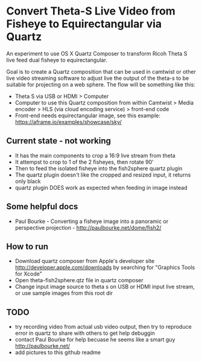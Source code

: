 # Convert Theta-S Live Video from Fisheye to Equirectangular via Quartz
An experiment to use OS X Quartz Composer to transform Ricoh Theta S live feed dual fisheye to equirectangular.

Goal is to create a Quartz composition that can be used in camtwist or other live video streaming software to adjust live the output of the theta-s to be suitable for projecting on a web sphere. The flow will be something like this:
* Theta S via USB or HDMI > Computer
* Computer to use this Quartz composition from within Camtwist > Media encoder > HLS (via cloud encoding service) > front-end code
* Front-end needs equirectangular image, see this example: https://aframe.io/examples/showcase/sky/

## Current state - not working
* It has the main components to crop a 16:9 live stream from theta
* It attempst to crop to 1 of the 2 fisheyes, then rotate 90'
* Then to feed the isolated fisheye into the fish2sphere quartz plugin
* The quartz plugin doesn't like the cropped and resized input, it returns only black
* quartz plugin DOES work as expected when feeding in image instead

## Some helpful docs
* Paul Bourke - Converting a fisheye image into a panoramic or perspective projection - http://paulbourke.net/dome/fish2/

## How to run
* Download quartz composer from Apple's developer site http://developer.apple.com/downloads by searching for "Graphics Tools for Xcode"
* Open theta-fish2sphere.qtz file in quartz composer
* Change input image source to theta s on USB or HDMI input live stream, or use sample images from this root dir

## TODO
* try recording video from actual usb video output, then try to reproduce error in quartz to share with others to get help debuggin
* contact Paul Bourke for help becuase he seems like a smart guy http://paulbourke.net/
* add pictures to this github readme
